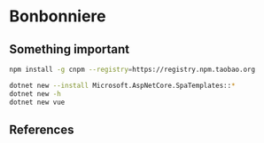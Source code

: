 # Bonbonniere

## Something important

```bash
npm install -g cnpm --registry=https://registry.npm.taobao.org
```

```bash
dotnet new --install Microsoft.AspNetCore.SpaTemplates::*
dotnet new -h
dotnet new vue
```

## References
